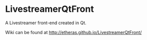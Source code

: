 # LivestreamerQtFront
A Livestreamer front-end created in Qt.

Wiki can be found at http://etheras.github.io/LivestreamerQtFront/